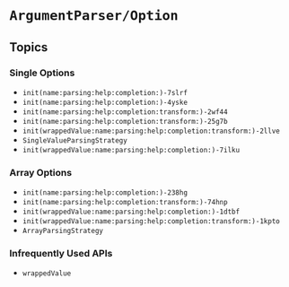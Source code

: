 # ``ArgumentParser/Option``

## Topics

### Single Options

- ``init(name:parsing:help:completion:)-7slrf``
- ``init(name:parsing:help:completion:)-4yske``
- ``init(name:parsing:help:completion:transform:)-2wf44``
- ``init(name:parsing:help:completion:transform:)-25g7b``
- ``init(wrappedValue:name:parsing:help:completion:transform:)-2llve``
- ``SingleValueParsingStrategy``
- ``init(wrappedValue:name:parsing:help:completion:)-7ilku``

### Array Options

- ``init(name:parsing:help:completion:)-238hg``
- ``init(name:parsing:help:completion:transform:)-74hnp``
- ``init(wrappedValue:name:parsing:help:completion:)-1dtbf``
- ``init(wrappedValue:name:parsing:help:completion:transform:)-1kpto``
- ``ArrayParsingStrategy``

### Infrequently Used APIs

- ``wrappedValue``
